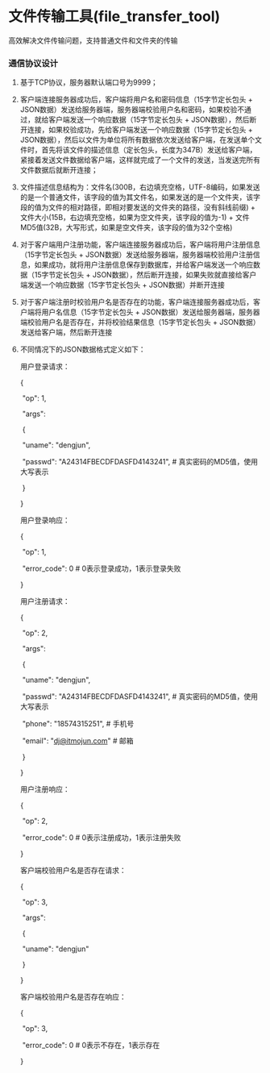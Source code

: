 # 文件传输工具(file_transfer_tool)

高效解决文件传输问题，支持普通文件和文件夹的传输

### 通信协议设计

1. 基于TCP协议，服务器默认端口号为9999；

2. 客户端连接服务器成功后，客户端将用户名和密码信息（15字节定长包头 + JSON数据）发送给服务器端，服务器端校验用户名和密码，如果校验不通过，就给客户端发送一个响应数据（15字节定长包头 + JSON数据），然后断开连接，如果校验成功，先给客户端发送一个响应数据（15字节定长包头 + JSON数据），然后以文件为单位将所有数据依次发送给客户端，在发送单个文件时，首先将该文件的描述信息（定长包头，长度为347B）发送给客户端，紧接着发送文件数据给客户端，这样就完成了一个文件的发送，当发送完所有文件数据后就断开连接；

3. 文件描述信息结构为：文件名(300B，右边填充空格，UTF-8编码，如果发送的是一个普通文件，该字段的值为其文件名，如果发送的是一个文件夹，该字段的值为文件的相对路径，即相对要发送的文件夹的路径，没有斜线前缀) + 文件大小(15B，右边填充空格，如果为空文件夹，该字段的值为-1) + 文件MD5值(32B，大写形式，如果是空文件夹，该字段的值为32个空格)

4. 对于客户端用户注册功能，客户端连接服务器成功后，客户端将用户注册信息（15字节定长包头 + JSON数据）发送给服务器端，服务器端校验用户注册信息，如果成功，就将用户注册信息保存到数据库，并给客户端发送一个响应数据（15字节定长包头 + JSON数据），然后断开连接，如果失败就直接给客户端发送一个响应数据（15字节定长包头 + JSON数据）并断开连接

5. 对于客户端注册时校验用户名是否存在的功能，客户端连接服务器成功后，客户端将用户名信息（15字节定长包头 + JSON数据）发送给服务器端，服务器端校验用户名是否存在，并将校验结果信息（15字节定长包头 + JSON数据）发送给客户端，然后断开连接

6. 不同情况下的JSON数据格式定义如下：

   用户登录请求：

   {

   ​	"op": 1,

   ​	"args": 

   ​		{

   ​			"uname": "dengjun",

   ​			"passwd": "A24314FBECDFDASFD4143241",   # 真实密码的MD5值，使用大写表示

   ​		}

   }

   用户登录响应：

   {

   ​	"op": 1,

   ​	"error_code": 0  # 0表示登录成功，1表示登录失败

   }

   用户注册请求：

   {

   ​	"op": 2,

   ​	"args": 

   ​		{

   ​			"uname": "dengjun",

   ​			"passwd": "A24314FBECDFDASFD4143241",   # 真实密码的MD5值，使用大写表示

   ​			"phone": "18574315251",  # 手机号

   ​			"email": "dj@itmojun.com"  # 邮箱

   ​		}

   }

   用户注册响应：

   {

   ​	"op": 2,

   ​	"error_code": 0  # 0表示注册成功，1表示注册失败

   }

   客户端校验用户名是否存在请求：

   {

   ​	"op": 3,

   ​	"args": 

   ​		{

   ​			"uname": "dengjun"

   ​		}

   }

   客户端校验用户名是否存在响应：

   {

   ​	"op": 3,

   ​	"error_code": 0  # 0表示不存在，1表示存在

   }